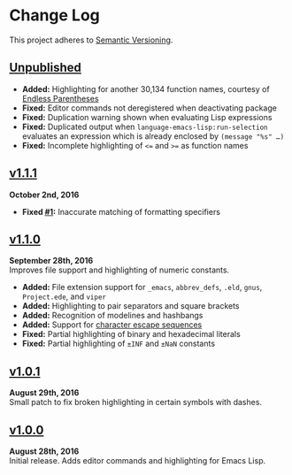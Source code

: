 Change Log
==========

This project adheres to [Semantic Versioning](http://semver.org).

[Unpublished]: ../../compare/v1.1.1...HEAD


[Unpublished]
------------------------------------------------------------------------
* __Added:__ Highlighting for another 30,134 function names, courtesy of
[Endless Parentheses](http://doc.endlessparentheses.com/functions.html)
* __Fixed:__ Editor commands not deregistered when deactivating package
* __Fixed:__ Duplication warning shown when evaluating Lisp expressions
* __Fixed:__ Duplicated output when `language-emacs-lisp:run-selection`
evaluates an expression which is already enclosed by `(message "%s" …)`
* __Fixed:__ Incomplete highlighting of `<=` and `>=` as function names


[v1.1.1]
------------------------------------------------------------------------
**October 2nd, 2016**  
* __Fixed [#1]:__ Inaccurate matching of formatting specifiers

[#1]: https://github.com/Alhadis/language-emacs-lisp/issues/1


[v1.1.0]
------------------------------------------------------------------------
**September 28th, 2016**  
Improves file support and highlighting of numeric constants.

* __Added:__ File extension support for `_emacs`, `abbrev_defs`, `.eld`,
`gnus`, `Project.ede`, and `viper`
* __Added:__ Highlighting to pair separators and square brackets
* __Added:__ Recognition of modelines and hashbangs
* __Added:__ Support for [character escape sequences][2.3.3.2]
* __Fixed:__ Partial highlighting of binary and hexadecimal literals
* __Fixed:__ Partial highlighting of `±INF` and `±NaN` constants


[v1.0.1]
------------------------------------------------------------------------
**August 29th, 2016**  
Small patch to fix broken highlighting in certain symbols with dashes.


[v1.0.0]
------------------------------------------------------------------------
**August 28th, 2016**  
Initial release. Adds editor commands and highlighting for Emacs Lisp.


[Referenced links]:_____________________________________________________
[v1.1.1]: https://github.com/Alhadis/language-emacs-lisp/releases/v1.1.1
[v1.1.0]: https://github.com/Alhadis/language-emacs-lisp/releases/v1.1.0
[v1.0.1]: https://github.com/Alhadis/language-emacs-lisp/releases/v1.0.1
[v1.0.0]: https://github.com/Alhadis/language-emacs-lisp/releases/v1.0.0
[2.3.3.2]: http://www.hep.by/gnu/elisp/General-Escape-Syntax.html
